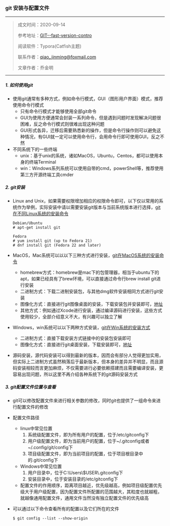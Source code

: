### git 安装与配置文件

---

> 成文时间：2020-09-14
>
> 参考地址：[GIT--fast-version-contro](https://git-scm.com/book/zh/v2)
>
> 阅读软件：Typora(Catfish主题)
>
> 联系作者：qiao_jinming@foxmail.com
>
> 文章作者：乔金明

---



##### 1. 如何使用git

- 使用git通常有多种方式，例如命令行模式，GUI（图形用户界面）模式，推荐使用命令行模式
  - 只有命令行模式才能够使用全部git命令
  - GUI为使用方便通常会封装一系列命令，但是遇到问题时发现解决问题很困难，反之命令行模式则很难出现这种问题
  - GUI形式各异，迁移后需要熟悉新的操作，但是命令行操作则可以避免这种情况，有GUI就一定可以使用命令行，会用命令行即可使用GUI，反之不然
- 不同系统下的一些终端
  - unix：基于unix的系统，诸如MacOS，Ubuntu，Centos，都可以使用本身的终端Terminal
  - win：Windows系列系统可以使用自带的cmd，powerShell等，推荐使用第三方开源终端工具cmder



##### 2. git安装

- Linux and Unix，如果需要权限增加相应的权限命令即可，以下仅以常用的系统作为举例，实际安装中请以需要安装git版本与当前系统版本进行选择，[git在不同Linux系统的安装命令](https://git-scm.com/download/linux)

  ```shell
  Debian/Ubuntu
  # apt-get install git
  
  Fedora
  # yum install git (up to Fedora 21)
  # dnf install git (Fedora 22 and later)
  ```

- MacOS，Mac系统可以以以下三种方式进行安装，[git在MacOS系统的安装命令](https://git-scm.com/download/mac)

  - homebrew方式：homebrew是mac下的包管理器，相当于ubuntu下的apt，如果已经具有了brew环境，可以直接通过命令行brew install git进行安装
  - 二进制方式：下载二进制安装包，与其他dmg软件安装相同方式进行git安装
  - 图像化方式：直接进行git图像桌面的安装，下载安装包并安装即可，[地址](https://desktop.github.com/)
  - 其他方式：例如通过Xcode进行安装，通过编译源码进行安装，这些方式使用较少，全部介绍意义不大，有兴趣可以独立了解

- Windows，win系统可以以下两种方式安装，[git在Win系统的安装方式](https://git-scm.com/download/win)

  - 二进制方式：直接下载安装方式链接中的安装包安装即可
  - 图像化方式：直接进行git桌面安装，下载安装即可，[地址](https://desktop.github.com/)

- 源码安装，源代码安装可以得到最新的版本，因而会有部分人觉得更加实用，但实际上二进制方式虽然稍落后于最新版本，但本身的差异并不明显，而且源码安装相较而言更加麻烦，不仅需要进行必要依赖搭建而且需要编译安装，更容易出现问题，所以这里不再介绍各种系统下的git源码安装方式



##### 3. git配置文件位置与查看

- git可以修改配置文件来进行相关参数的修改，同时git也提供了一组命令来进行配置文件的修改

- 配置文件路径

  - linux中常见位置
    1. 系统级配置文件，即为所有用户的配置，位于/etc/gitconfig下
    2. 用户级配置文件，即为当前用户的配置，位于~/.gitconfig或者~/.config/git/config下
    3. 项目级配置文件，即为当前项目的配置，位于项目根目录中的.git/config下
  - Windows中常见位置
    1. 用户目录中，位于C:\Users\\$USER\\.gitconfig下
    2. 安装目录中，位于安装目录的/etc/gitconfig下
  - 配置文件的作用顺序，距离项目越近，优先级越高，例如项目级配置优先级大于用户级配置，因为配置文件所配置的范围越大，其粒度也就越粗，就越像通用配置文件，通用文件当然没有独立配置文件的优先级高

- 可以通过以下命令查看所有的配置以及它们所在的文件

  ```shell
  $ git config --list --show-origin
  ```



